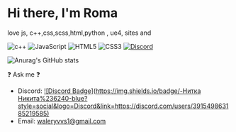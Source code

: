 # Hi there, I'm Roma
love js, c++,css,scss,html,python , ue4, sites and 

![c++](https://img.shields.io/badge/c++-blue.svg?style=for-the-badge&logo=c++&logoColor=white)    ![JavaScript](https://img.shields.io/badge/javascript-%23323330.svg?style=for-the-badge&logo=javascript&logoColor=%23F7DF1E)    ![HTML5](https://img.shields.io/badge/html5-%23E34F26.svg?style=for-the-badge&logo=html5&logoColor=white)    ![CSS3](https://img.shields.io/badge/css3-%231572B6.svg?style=for-the-badge&logo=css3&logoColor=white)   [![Discord](https://img.shields.io/discord/872512727418015755?label=DISCORD&style=for-the-badge)](https://discord.gg/mcnWfGTC)

![Anurag's GitHub stats](https://github-readme-stats.vercel.app/api?username=nitkanikita21&show_icons=true&theme=merko)

❓ Ask me ❓
* Discord: [![Discord Badge](https://img.shields.io/badge/-Нитка Никита%236240-blue?style=social&logo=Discord&link=https://discord.com/users/391549863185219585)](https://discord.com/users/391549863185219585)
* Email: waleryvvs1@gmail.com
